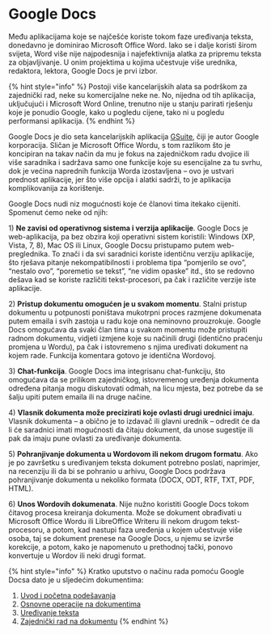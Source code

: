 # Google Docs

Među aplikacijama koje se najčešće koriste tokom faze uređivanja teksta, donedavno je dominirao Microsoft Office Word. Iako se i dalje koristi širom svijeta, Word više nije najpodesnija i najefektivnija alatka za pripremu teksta za objavljivanje. U onim projektima u kojima učestvuje više urednika, redaktora, lektora, Google Docs je prvi izbor.

{% hint style="info" %}
Postoji više kancelarijskih alata sa podrškom za zajednički rad, neke su komercijalne neke ne. No, nijedna od tih aplikacija, uključujući i Microsoft Word Online, trenutno nije u stanju parirati rješenju koje je ponudio Google, kako u pogledu cijene, tako ni u pogledu performansi aplikacija.
{% endhint %}

Google Docs je dio seta kancelarijskih aplikacija [GSuite](https://gsuite.google.com/intl/en_ie/), čiji je autor Google korporacija. Sličan je Microsoft Office Wordu, s tom razlikom što je koncipiran na takav način da mu je fokus na zajedničkom radu dvojice ili više saradnika i sadržava samo one funkcije koje su esencijalne za tu svrhu, dok je većina naprednih funkcija Worda izostavljena – ovo je ustvari prednost aplikacije, jer što više opcija i alatki sadrži, to je aplikacija komplikovanija za korištenje.

Google Docs nudi niz mogućnosti koje će članovi tima itekako cijeniti. Spomenut ćemo neke od njih:

1\) **Ne zavisi od operativnog sistema i verzija aplikacije**. Google Docs je web-aplikacija, pa bez obzira koji operativni sistem koristili: Windows \(XP, Vista, 7, 8\), Mac OS ili Linux, Google Docsu pristupamo putem web-preglednika. To znači i da svi saradnici koriste identičnu verziju aplikacije, što rješava pitanje nekompatibilnosti i problema tipa “pomjerilo se ovo”, “nestalo ovo”, “poremetio se tekst”, “ne vidim opaske” itd., što se redovno dešava kad se koriste različiti tekst-procesori, pa čak i različite verzije iste aplikacije.

2\) **Pristup dokumentu omogućen je u svakom momentu**. Stalni pristup dokumentu u potpunosti poništava mukotrpni proces razmjene dokumenata putem emaila i svih zastoja u radu koje ona neminovno prouzrokuje. Google Docs omogućava da svaki član tima u svakom momentu može pristupiti radnom dokumentu, vidjeti izmjene koje su načinili drugi \(identično praćenju promjena u Wordu\), pa čak i istovremeno s njima uređivati dokument na kojem rade. Funkcija komentara gotovo je identična Wordovoj.

3\) **Chat-funkcija**. Google Docs ima integrisanu chat-funkciju, što omogućava da se prilikom zajedničkog, istovremenog uređenja dokumenta određena pitanja mogu diskutovati odmah, na licu mjesta, bez potrebe da se šalju upiti putem emaila ili na druge načine.

4\) **Vlasnik dokumenta može precizirati koje ovlasti drugi urednici imaju**. Vlasnik dokumenta – a obično je to izdavač ili glavni urednik – odredit će da li će saradnici imati mogućnosti da čitaju dokument, da unose sugestije ili pak da imaju pune ovlasti za uređivanje dokumenta.

5\) **Pohranjivanje dokumenta u Wordovom ili nekom drugom formatu**. Ako je po završetku s uređivanjem teksta dokument potrebno poslati, naprimjer, na recenziju ili da bi se pohranio u arhivu, Google Docs podržava pohranjivanje dokumenta u nekoliko formata \(DOCX, ODT, RTF, TXT, PDF, HTML\).

6\) **Unos Wordovih dokumenata**. Nije nužno koristiti Google Docs tokom čitavog procesa kreiranja dokumenta. Može se dokument obrađivati u Microsoft Office Wordu ili LibreOffice Writeru ili nekom drugom tekst-procesoru, a potom, kad nastupi faza uređenja u kojem učestvuje više osoba, taj se dokument prenese na Google Docs, u njemu se izvrše korekcije, a potom, kako je napomenuto u prethodnoj tački, ponovo konvertuje u Wordov ili neki drugi format.

{% hint style="info" %}
Kratko uputstvo o načinu rada pomoću Google Docsa dato je u sljedećim dokumentima:

1. [Uvod i početna podešavanja](https://drive.google.com/open?id=1Rm1cqNGAcfEpfod8wWqsdO9ykSfLrEAiLR-NERrqzc4)
2. [Osnovne operacije na dokumentima](https://drive.google.com/open?id=1mjR12X2lQI4wFh_DVOenrsvKmeuk1ozpJvPQ9bcFudc)
3. [Uređivanje teksta](https://drive.google.com/open?id=1e5NSLOVLOQZ6ctwBlDVS2if1u5rGKEVCsTUSkA_lYzg)
4. [Zajednički rad na dokumentu](https://drive.google.com/open?id=1MICwxddtcblNnoik4Jh828uGfzkNssLFLqewGNFOiDM)
{% endhint %}

